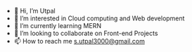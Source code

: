 - 👋 Hi, I’m Utpal
- 👀 I’m interested in Cloud computing and Web development
- 🌱 I’m currently learning MERN
- 💞️ I’m looking to collaborate on Front-end Projects
- 📫 How to reach me s.utpal3000@gmail.com

<!---
utpal3000/utpal3000 is a ✨ special ✨ repository because its `README.md` (this file) appears on your GitHub profile.
You can click the Preview link to take a look at your changes.
--->

